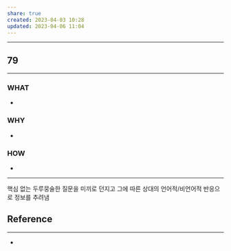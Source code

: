 ```yaml
---
share: true
created: 2023-04-03 10:28
updated: 2023-04-06 11:04
---
```


---
## 79
---
### WHAT
- 
### WHY
- 
### HOW
- 
---

핵심 없는 두루뭉술한 질문을 미끼로 던지고
그에 따른 상대의 언어적/비언어적 반응으로 정보를 추려냄




## Reference
---
- 
